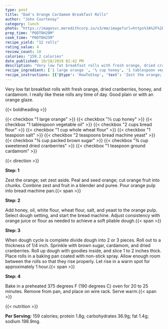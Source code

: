 ```yaml
---
type: post
title: "Dad's Orange Cardamom Breakfast Rolls"
author: "John Courtenay"
category: lunch
photo: "https://imagesvc.meredithcorp.io/v3/mm/image?url=https%3A%2F%2Fimages.media-allrecipes.com%2Fuserphotos%2F384770.jpg"
prep_time: "P0DT0H20M"
cook_time: "P0DT0H25M"
recipe_yield: "12 rolls"
rating_value: 4
review_count: 10
calories: "159.2 calories"
date_published: 10/18/2019 02:42 PM
description: "Very low fat breakfast rolls with fresh orange, dried cranberries, honey, and cardamom.  I really like these rolls any time of day. Good plain or with an orange glaze."
recipe_ingredient: ['1 large orange ', '⅓ cup honey', '1 tablespoon vegetable oil', '2 cups bread flour', '1 cup whole wheat flour', '1 teaspoon salt', '2 teaspoons bread machine yeast', '¾ cup packed brown sugar', '¾ cup sweetened dried cranberries', '1 teaspoon ground cardamom']
recipe_instructions: [{'@type': 'HowToStep', 'text': 'Zest the orange; set zest aside. Peal and seed orange; cut orange fruit into chunks. Combine zest and fruit in a blender and puree. Pour orange pulp into bread machine pan.\n'}, {'@type': 'HowToStep', 'text': 'Add honey, oil, white flour, wheat flour, salt, and yeast to the orange pulp.  Select dough setting, and start the bread machine.  Adjust consistency with orange juice or flour as needed to achieve a soft pliable dough.\n'}, {'@type': 'HowToStep', 'text': 'When dough cycle is complete divide dough into 2 or 3 pieces.  Roll out to a thickness of 1/4 inch.  Sprinkle with brown sugar, cardamom, and dried cranberries.  Roll up dough with goodies inside, and slice 1 to 2 inches thick.  Place rolls in a baking pan coated with non-stick spray. Allow enough room between the rolls so that they rise properly.  Let rise in a warm spot for approximately 1 hour.\n'}, {'@type': 'HowToStep', 'text': 'Bake in a preheated 375 degrees F (190 degrees C) oven for 20 to 25 minutes.  Remove from pan, and place on wire rack.  Serve warm.\n'}]
---
```


Very low fat breakfast rolls with fresh orange, dried cranberries, honey, and cardamom.  I really like these rolls any time of day. Good plain or with an orange glaze. 

{{< boldheading >}}

{{< checkbox "1 large orange" >}}
{{< checkbox "⅓ cup honey" >}}
{{< checkbox "1 tablespoon vegetable oil" >}}
{{< checkbox "2 cups bread flour" >}}
{{< checkbox "1 cup whole wheat flour" >}}
{{< checkbox "1 teaspoon salt" >}}
{{< checkbox "2 teaspoons bread machine yeast" >}}
{{< checkbox "¾ cup packed brown sugar" >}}
{{< checkbox "¾ cup sweetened dried cranberries" >}}
{{< checkbox "1 teaspoon ground cardamom" >}}


{{< direction >}}

**Step: 1**

Zest the orange; set zest aside. Peal and seed orange; cut orange fruit into chunks. Combine zest and fruit in a blender and puree. Pour orange pulp into bread machine pan.{{< span >}}

**Step: 2**

Add honey, oil, white flour, wheat flour, salt, and yeast to the orange pulp.  Select dough setting, and start the bread machine.  Adjust consistency with orange juice or flour as needed to achieve a soft pliable dough.{{< span >}}

**Step: 3**

When dough cycle is complete divide dough into 2 or 3 pieces.  Roll out to a thickness of 1/4 inch.  Sprinkle with brown sugar, cardamom, and dried cranberries.  Roll up dough with goodies inside, and slice 1 to 2 inches thick.  Place rolls in a baking pan coated with non-stick spray. Allow enough room between the rolls so that they rise properly.  Let rise in a warm spot for approximately 1 hour.{{< span >}}

**Step: 4**

Bake in a preheated 375 degrees F (190 degrees C) oven for 20 to 25 minutes.  Remove from pan, and place on wire rack.  Serve warm.{{< span >}}

{{< nutrition >}}

**Per Serving:** 159 calories; protein 1.8g; carbohydrates 36.9g; fat 1.4g; sodium 198.9mg.
